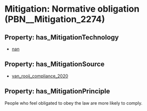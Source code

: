 # Mitigation: __Normative obligation__ (PBN__Mitigation_2274)

## Property: has_MitigationTechnology

* [nan](../Technology/PBN__Technology_22)

## Property: has_MitigationSource

* [van_rooij_compliance_2020](../Article/PBN__Article_253)

## Property: has_MitigationPrinciple

People who feel obligated to obey the law are more likely to comply.


